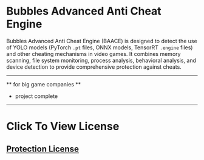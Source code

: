# Bubbles Advanced Anti Cheat Engine

Bubbles Advanced Anti Cheat Engine (BAACE) is designed to detect the use of YOLO models (PyTorch `.pt` files, ONNX models, TensorRT `.engine` files) and other cheating mechanisms in video games. It combines memory scanning, file system monitoring, process analysis, behavioral analysis, and device detection to provide comprehensive protection against cheats.

----------
** for big game companies **

- project complete
----------


# Click To View License 
## [Protection License](https://github.com/KernFerm/Bubbles-Advanced-Anti-Cheat-Engine/blob/main/LICENSE)
